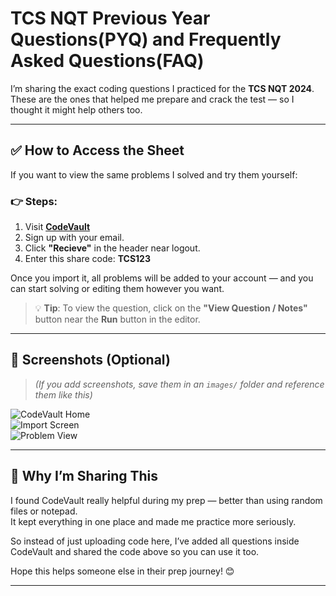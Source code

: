 # TCS NQT Previous Year Questions(PYQ) and Frequently Asked Questions(FAQ)

I’m sharing the exact coding questions I practiced for the **TCS NQT 2024**. These are the ones that helped me prepare and crack the test — so I thought it might help others too.

---

## ✅ How to Access the Sheet

If you want to view the same problems I solved and try them yourself:

### 👉 Steps:
1. Visit [**CodeVault**](https://codeevault.netlify.app)
2. Sign up with your email.
3. Click **"Recieve"** in the header near logout.
4. Enter this share code: **TCS123**

Once you import it, all problems will be added to your account — and you can start solving or editing them however you want.

> 💡 **Tip**: To view the question, click on the **"View Question / Notes"** button near the **Run** button in the editor.

---

## 📸 Screenshots (Optional)

> *(If you add screenshots, save them in an `images/` folder and reference them like this)*

![CodeVault Home](./images/home.png)  
![Import Screen](./images/import.png)  
![Problem View](./images/problem.png)

---

## 💬 Why I’m Sharing This

I found CodeVault really helpful during my prep — better than using random files or notepad.  
It kept everything in one place and made me practice more seriously.

So instead of just uploading code here, I’ve added all questions inside CodeVault and shared the code above so you can use it too.

Hope this helps someone else in their prep journey! 😊

---
